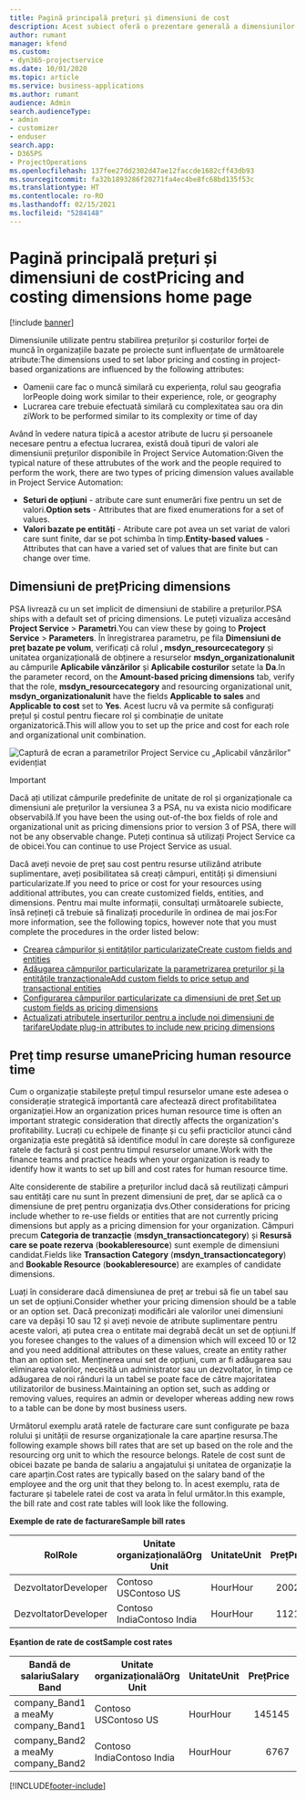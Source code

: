 ```yaml
---
title: Pagină principală prețuri și dimensiuni de cost
description: Acest subiect oferă o prezentare generală a dimensiunilor prețurilor.
author: rumant
manager: kfend
ms.custom:
- dyn365-projectservice
ms.date: 10/01/2020
ms.topic: article
ms.service: business-applications
ms.author: rumant
audience: Admin
search.audienceType:
- admin
- customizer
- enduser
search.app:
- D365PS
- ProjectOperations
ms.openlocfilehash: 137fee27dd2302d47ae12faccde1682cff43db93
ms.sourcegitcommit: fa32b1893286f20271fa4ec4be8fc68bd135f53c
ms.translationtype: HT
ms.contentlocale: ro-RO
ms.lasthandoff: 02/15/2021
ms.locfileid: "5284148"
---
```

# <a name="pricing-and-costing-dimensions-home-page"></a><span data-ttu-id="09a10-103">Pagină principală prețuri și dimensiuni de cost</span><span class="sxs-lookup"><span data-stu-id="09a10-103">Pricing and costing dimensions home page</span></span>

[!include [banner](../includes/psa-now-project-operations.md)]

<span data-ttu-id="09a10-104">Dimensiunile utilizate pentru stabilirea prețurilor și costurilor forței de muncă în organizațiile bazate pe proiecte sunt influențate de următoarele atribute:</span><span class="sxs-lookup"><span data-stu-id="09a10-104">The dimensions used to set labor pricing and costing in project-based organizations are influenced by the following attributes:</span></span>

- <span data-ttu-id="09a10-105">Oamenii care fac o muncă similară cu experiența, rolul sau geografia lor</span><span class="sxs-lookup"><span data-stu-id="09a10-105">People doing work similar to their experience, role, or geography</span></span>
- <span data-ttu-id="09a10-106">Lucrarea care trebuie efectuată similară cu complexitatea sau ora din zi</span><span class="sxs-lookup"><span data-stu-id="09a10-106">Work to be performed similar to its complexity or time of day</span></span>

<span data-ttu-id="09a10-107">Având în vedere natura tipică a acestor atribute de lucru și persoanele necesare pentru a efectua lucrarea, există două tipuri de valori ale dimensiunii prețurilor disponibile în Project Service Automation:</span><span class="sxs-lookup"><span data-stu-id="09a10-107">Given the typical nature of these attrubutes of the work and the people required to perform the work, there are two types of pricing dimension values available in Project Service Automation:</span></span> 

- <span data-ttu-id="09a10-108">**Seturi de opțiuni** - atribute care sunt enumerări fixe pentru un set de valori.</span><span class="sxs-lookup"><span data-stu-id="09a10-108">**Option sets** - Attributes that are fixed enumerations for a set of values.</span></span>
- <span data-ttu-id="09a10-109">**Valori bazate pe entități** - Atribute care pot avea un set variat de valori care sunt finite, dar se pot schimba în timp.</span><span class="sxs-lookup"><span data-stu-id="09a10-109">**Entity-based values** - Attributes that can have a varied set of values that are finite but can change over time.</span></span>

## <a name="pricing-dimensions"></a><span data-ttu-id="09a10-110">Dimensiuni de preț</span><span class="sxs-lookup"><span data-stu-id="09a10-110">Pricing dimensions</span></span>

<span data-ttu-id="09a10-111">PSA livrează cu un set implicit de dimensiuni de stabilire a prețurilor.</span><span class="sxs-lookup"><span data-stu-id="09a10-111">PSA ships with a default set of pricing dimensions.</span></span> <span data-ttu-id="09a10-112">Le puteți vizualiza accesând **Project Service** > **Parametri**.</span><span class="sxs-lookup"><span data-stu-id="09a10-112">You can view these by going to **Project Service** > **Parameters**.</span></span> <span data-ttu-id="09a10-113">În înregistrarea parametru, pe fila **Dimensiuni de preț bazate pe volum**, verificați că rolul **, msdyn_resourcecategory** și unitatea organizațională de obținere a resurselor **msdyn_organizationalunit** au câmpurile **Aplicabile vânzărilor** și **Aplicabile costurilor** setate la **Da**.</span><span class="sxs-lookup"><span data-stu-id="09a10-113">In the parameter record, on the **Amount-based pricing dimensions** tab, verify that the role, **msdyn_resourcecategory** and resourcing organizational unit, **msdyn_organizationalunit** have the fields **Applicable to sales** and **Applicable to cost** set to **Yes**.</span></span> <span data-ttu-id="09a10-114">Acest lucru vă va permite să configurați prețul și costul pentru fiecare rol și combinație de unitate organizatorică.</span><span class="sxs-lookup"><span data-stu-id="09a10-114">This will allow you to set up the price and cost for each role and organizational unit combination.</span></span>

![Captură de ecran a parametrilor Project Service cu „Aplicabil vânzărilor” evidențiat](media/PS-OOB-parameters.png)

> [!IMPORTANT]
> <span data-ttu-id="09a10-116">Dacă ați utilizat câmpurile predefinite de unitate de rol și organizaționale ca dimensiuni ale prețurilor la versiunea 3 a PSA, nu va exista nicio modificare observabilă.</span><span class="sxs-lookup"><span data-stu-id="09a10-116">If you have been the using out-of-the box fields of role and organizational unit as pricing dimensions prior to version 3 of PSA, there will not be any observable change.</span></span> <span data-ttu-id="09a10-117">Puteți continua să utilizați Project Service ca de obicei.</span><span class="sxs-lookup"><span data-stu-id="09a10-117">You can continue to use Project Service as usual.</span></span> 

<span data-ttu-id="09a10-118">Dacă aveți nevoie de preț sau cost pentru resurse utilizând atribute suplimentare, aveți posibilitatea să creați câmpuri, entități și dimensiuni particularizate.</span><span class="sxs-lookup"><span data-stu-id="09a10-118">If you need to price or cost for your resources using additional attributes, you can create customized fields, entities, and dimensions.</span></span> <span data-ttu-id="09a10-119">Pentru mai multe informații, consultați următoarele subiecte, însă rețineți că trebuie să finalizați procedurile în ordinea de mai jos:</span><span class="sxs-lookup"><span data-stu-id="09a10-119">For more information, see the following topics, however note that you must complete the procedures in the order listed below:</span></span>

- [<span data-ttu-id="09a10-120">Crearea câmpurilor și entităților particularizate</span><span class="sxs-lookup"><span data-stu-id="09a10-120">Create custom fields and entities</span></span>](create-custom-fields-entities.md)
- [<span data-ttu-id="09a10-121">Adăugarea câmpurilor particularizate la parametrizarea prețurilor și la entitățile tranzacționale</span><span class="sxs-lookup"><span data-stu-id="09a10-121">Add custom fields to price setup and transactional entities</span></span>](field-references.md)
- [<span data-ttu-id="09a10-122">Configurarea câmpurilor particularizate ca dimensiuni de preț </span><span class="sxs-lookup"><span data-stu-id="09a10-122">Set up custom fields as pricing dimensions</span></span>](set-up-pricing-dimensions.md)
- [<span data-ttu-id="09a10-123">Actualizați atributele inserturilor pentru a include noi dimensiuni de tarifare</span><span class="sxs-lookup"><span data-stu-id="09a10-123">Update plug-in attributes to include new pricing dimensions</span></span>](update-plug-in-attributes.md)

## <a name="pricing-human-resource-time"></a><span data-ttu-id="09a10-124">Preț timp resurse umane</span><span class="sxs-lookup"><span data-stu-id="09a10-124">Pricing human resource time</span></span>
<span data-ttu-id="09a10-125">Cum o organizație stabilește prețul timpul resurselor umane este adesea o considerație strategică importantă care afectează direct profitabilitatea organizației.</span><span class="sxs-lookup"><span data-stu-id="09a10-125">How an organization prices human resource time is often an important strategic consideration that directly affects the organization's profitability.</span></span> <span data-ttu-id="09a10-126">Lucrați cu echipele de finanțe și cu șefii practicilor atunci când organizația este pregătită să identifice modul în care dorește să configureze ratele de factură și cost pentru timpul resurselor umane.</span><span class="sxs-lookup"><span data-stu-id="09a10-126">Work with the finance teams and practice heads when your organization is ready to identify how it wants to set up bill and cost rates for human resource time.</span></span>

<span data-ttu-id="09a10-127">Alte considerente de stabilire a prețurilor includ dacă să reutilizați câmpuri sau entități care nu sunt în prezent dimensiuni de preț, dar se aplică ca o dimensiune de preț pentru organizația dvs.</span><span class="sxs-lookup"><span data-stu-id="09a10-127">Other considerations for pricing include whether to re-use fields or entities that are not currently pricing dimensions but apply as a pricing dimension for your organization.</span></span> <span data-ttu-id="09a10-128">Câmpuri precum **Categoria de tranzacție** (**msdyn_transactioncategory**) și **Resursă care se poate rezerva** (**bookableresource**) sunt exemple de dimensiuni candidat.</span><span class="sxs-lookup"><span data-stu-id="09a10-128">Fields like **Transaction Category** (**msdyn_transactioncategory**) and **Bookable Resource** (**bookableresource**) are examples of candidate dimensions.</span></span> 

<span data-ttu-id="09a10-129">Luați în considerare dacă dimensiunea de preț ar trebui să fie un tabel sau un set de opțiuni.</span><span class="sxs-lookup"><span data-stu-id="09a10-129">Consider whether your pricing dimension should be a table or an option set.</span></span> <span data-ttu-id="09a10-130">Dacă preconizați modificări ale valorilor unei dimensiuni care va depăși 10 sau 12 și aveți nevoie de atribute suplimentare pentru aceste valori, ați putea crea o entitate mai degrabă decât un set de opțiuni.</span><span class="sxs-lookup"><span data-stu-id="09a10-130">If you foresee changes to the values of a dimension which will exceed 10 or 12 and you need additional attributes on these values, create an entity rather than an option set.</span></span> <span data-ttu-id="09a10-131">Menținerea unui set de opțiuni, cum ar fi adăugarea sau eliminarea valorilor, necesită un administrator sau un dezvoltator, în timp ce adăugarea de noi rânduri la un tabel se poate face de către majoritatea utilizatorilor de business.</span><span class="sxs-lookup"><span data-stu-id="09a10-131">Maintaining an option set, such as adding or removing values, requires an admin or developer whereas adding new rows to a table can be done by most business users.</span></span>

<span data-ttu-id="09a10-132">Următorul exemplu arată ratele de facturare care sunt configurate pe baza rolului și unității de resurse organizaționale la care aparține resursa.</span><span class="sxs-lookup"><span data-stu-id="09a10-132">The following example shows bill rates that are set up based on the role and the resourcing org unit to which the resource belongs.</span></span> <span data-ttu-id="09a10-133">Ratele de cost sunt de obicei bazate pe banda de salariu a angajatului și unitatea de organizație la care aparțin.</span><span class="sxs-lookup"><span data-stu-id="09a10-133">Cost rates are typically based on the salary band of the employee and the org unit that they belong to.</span></span> <span data-ttu-id="09a10-134">În acest exemplu, rata de facturare și tabelele ratei de cost va arata în felul următor.</span><span class="sxs-lookup"><span data-stu-id="09a10-134">In this example, the bill rate and cost rate tables will look like the following.</span></span>

<span data-ttu-id="09a10-135">**Exemple de rate de facturare**</span><span class="sxs-lookup"><span data-stu-id="09a10-135">**Sample bill rates**</span></span>

| <span data-ttu-id="09a10-136">Rol</span><span class="sxs-lookup"><span data-stu-id="09a10-136">Role</span></span>        | <span data-ttu-id="09a10-137">Unitate organizațională</span><span class="sxs-lookup"><span data-stu-id="09a10-137">Org Unit</span></span>    |<span data-ttu-id="09a10-138">Unitate</span><span class="sxs-lookup"><span data-stu-id="09a10-138">Unit</span></span>      |<span data-ttu-id="09a10-139">Preț</span><span class="sxs-lookup"><span data-stu-id="09a10-139">Price</span></span>      |<span data-ttu-id="09a10-140">Monedă</span><span class="sxs-lookup"><span data-stu-id="09a10-140">Currency</span></span>  |
| ------------|-------------|----------|----------:|----------|
| <span data-ttu-id="09a10-141">Dezvoltator</span><span class="sxs-lookup"><span data-stu-id="09a10-141">Developer</span></span>   | <span data-ttu-id="09a10-142">Contoso US</span><span class="sxs-lookup"><span data-stu-id="09a10-142">Contoso US</span></span>  |<span data-ttu-id="09a10-143">Hour</span><span class="sxs-lookup"><span data-stu-id="09a10-143">Hour</span></span> | <span data-ttu-id="09a10-144">200</span><span class="sxs-lookup"><span data-stu-id="09a10-144">200</span></span>|<span data-ttu-id="09a10-145">USD</span><span class="sxs-lookup"><span data-stu-id="09a10-145">USD</span></span>     |
| <span data-ttu-id="09a10-146">Dezvoltator</span><span class="sxs-lookup"><span data-stu-id="09a10-146">Developer</span></span>   | <span data-ttu-id="09a10-147">Contoso India</span><span class="sxs-lookup"><span data-stu-id="09a10-147">Contoso India</span></span> |<span data-ttu-id="09a10-148">Hour</span><span class="sxs-lookup"><span data-stu-id="09a10-148">Hour</span></span>|   <span data-ttu-id="09a10-149">112</span><span class="sxs-lookup"><span data-stu-id="09a10-149">112</span></span>|<span data-ttu-id="09a10-150">USD</span><span class="sxs-lookup"><span data-stu-id="09a10-150">USD</span></span>     |


<span data-ttu-id="09a10-151">**Eșantion de rate de cost**</span><span class="sxs-lookup"><span data-stu-id="09a10-151">**Sample cost rates**</span></span>

| <span data-ttu-id="09a10-152">Bandă de salariu</span><span class="sxs-lookup"><span data-stu-id="09a10-152">Salary Band</span></span>     | <span data-ttu-id="09a10-153">Unitate organizațională</span><span class="sxs-lookup"><span data-stu-id="09a10-153">Org Unit</span></span>    |<span data-ttu-id="09a10-154">Unitate</span><span class="sxs-lookup"><span data-stu-id="09a10-154">Unit</span></span>      |<span data-ttu-id="09a10-155">Preț</span><span class="sxs-lookup"><span data-stu-id="09a10-155">Price</span></span>      |<span data-ttu-id="09a10-156">Monedă</span><span class="sxs-lookup"><span data-stu-id="09a10-156">Currency</span></span>  |
| ----------------|-------------|----------|----------:|----------|
| <span data-ttu-id="09a10-157">company_Band1 a mea</span><span class="sxs-lookup"><span data-stu-id="09a10-157">My company_Band1</span></span> | <span data-ttu-id="09a10-158">Contoso US</span><span class="sxs-lookup"><span data-stu-id="09a10-158">Contoso US</span></span>  |<span data-ttu-id="09a10-159">Hour</span><span class="sxs-lookup"><span data-stu-id="09a10-159">Hour</span></span> | <span data-ttu-id="09a10-160">145</span><span class="sxs-lookup"><span data-stu-id="09a10-160">145</span></span>|<span data-ttu-id="09a10-161">USD</span><span class="sxs-lookup"><span data-stu-id="09a10-161">USD</span></span>     |
| <span data-ttu-id="09a10-162">company_Band2 a mea</span><span class="sxs-lookup"><span data-stu-id="09a10-162">My company_Band2</span></span> | <span data-ttu-id="09a10-163">Contoso India</span><span class="sxs-lookup"><span data-stu-id="09a10-163">Contoso India</span></span> |<span data-ttu-id="09a10-164">Hour</span><span class="sxs-lookup"><span data-stu-id="09a10-164">Hour</span></span>|   <span data-ttu-id="09a10-165">67</span><span class="sxs-lookup"><span data-stu-id="09a10-165">67</span></span>|<span data-ttu-id="09a10-166">USD</span><span class="sxs-lookup"><span data-stu-id="09a10-166">USD</span></span>     |


[!INCLUDE[footer-include](../includes/footer-banner.md)]